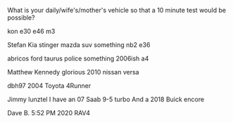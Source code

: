 What is your daily/wife's/mother's vehicle so that a 10 minute test would be possible?

kon
e30
e46 m3

Stefan
Kia stinger
mazda suv something
nb2
e36

abricos
ford taurus police something
2006ish a4

Matthew Kennedy
glorious 2010 nissan versa

dbh97
2004 Toyota 4Runner

Jimmy lunztel
I have an 07 Saab 9-5 turbo
And a 2018 Buick encore

Dave B.  5:52 PM
2020 RAV4

